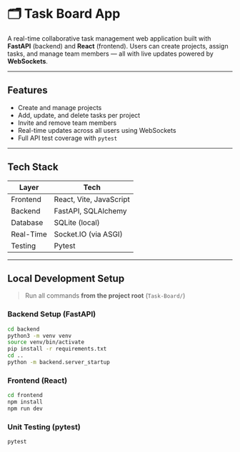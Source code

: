 # 🗂️ Task Board App

A real-time collaborative task management web application built with **FastAPI** (backend) and **React** (frontend). Users can create projects, assign tasks, and manage team members — all with live updates powered by **WebSockets**.

---

## Features

- Create and manage projects
- Add, update, and delete tasks per project
- Invite and remove team members
- Real-time updates across all users using WebSockets
- Full API test coverage with `pytest`

---

## Tech Stack

| Layer     | Tech                     |
|-----------|--------------------------|
| Frontend  | React, Vite, JavaScript  |
| Backend   | FastAPI, SQLAlchemy      |
| Database  | SQLite (local)           |
| Real-Time | Socket.IO (via ASGI)     |
| Testing   | Pytest                   |

---

## Local Development Setup

> Run all commands **from the project root** (`Task-Board/`)

### Backend Setup (FastAPI)

```bash
cd backend
python3 -m venv venv
source venv/bin/activate
pip install -r requirements.txt
cd ..
python -m backend.server_startup
```


### Frontend (React)

```bash
cd frontend
npm install
npm run dev
```


### Unit Testing (pytest)
```bash
pytest
```
